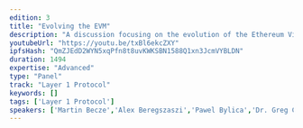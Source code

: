 ```yaml
---
edition: 3
title: "Evolving the EVM"
description: "A discussion focusing on the evolution of the Ethereum Virtual Machine (EVM)."
youtubeUrl: "https://youtu.be/txBl6ekcZXY"
ipfsHash: "QmZJEdD2WYN5xqPfn8t8uvKWKSBN1588Q1xn3JcmVYBLDN"
duration: 1494
expertise: "Advanced"
type: "Panel"
track: "Layer 1 Protocol"
keywords: []
tags: ['Layer 1 Protocol']
speakers: ['Martin Becze','Alex Beregszaszi','Pawel Bylica','Dr. Greg Colvin','Dr. Christian Reitwiessner','Casey Detrio']
---
```

